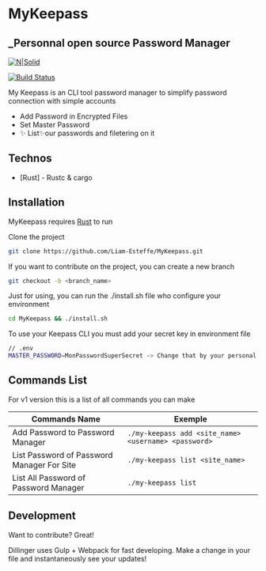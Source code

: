 # MyKeepass
## _Personnal open source Password Manager

[![N|Solid](https://logodix.com/logo/2164879.png)](https://nodesource.com/products/nsolid)

[![Build Status](https://travis-ci.org/joemccann/dillinger.svg?branch=master)](https://travis-ci.org/joemccann/dillinger)

My Keepass is an CLI tool password manager to simplify password connection with simple accounts

- Add Password in Encrypted Files
- Set Master Password
- ✨ List✨our passwords and filetering on it

## Technos
- [Rust] - Rustc & cargo

## Installation

MyKeepass requires [Rust](https://rust.lang.org/) to run

Clone the project

```sh
git clone https://github.com/Liam-Esteffe/MyKeepass.git
```

If you want to contribute on the project, you can create a new branch 

```sh
git checkout -b <branch_name>
```

Just for using, you can run the ./install.sh file who configure your environment
```sh
cd MyKeepass && ./install.sh
```

To use your Keepass CLI you must add your secret key in environment file
```sh
// .env
MASTER_PASSWORD=MonPasswordSuperSecret -> Change that by your personal password
```



## Commands List

For v1 version this is a list of all commands you can make

| Commands Name | Exemple |
| ------ | ------ |
| Add Password to Password Manager | ```./my-keepass add <site_name> <username> <password>```|
| List Password of Password Manager For Site | ```./my-keepass list <site_name>```|
| List All Password of Password Manager | ```./my-keepass list```|


## Development

Want to contribute? Great!

Dillinger uses Gulp + Webpack for fast developing.
Make a change in your file and instantaneously see your updates!


